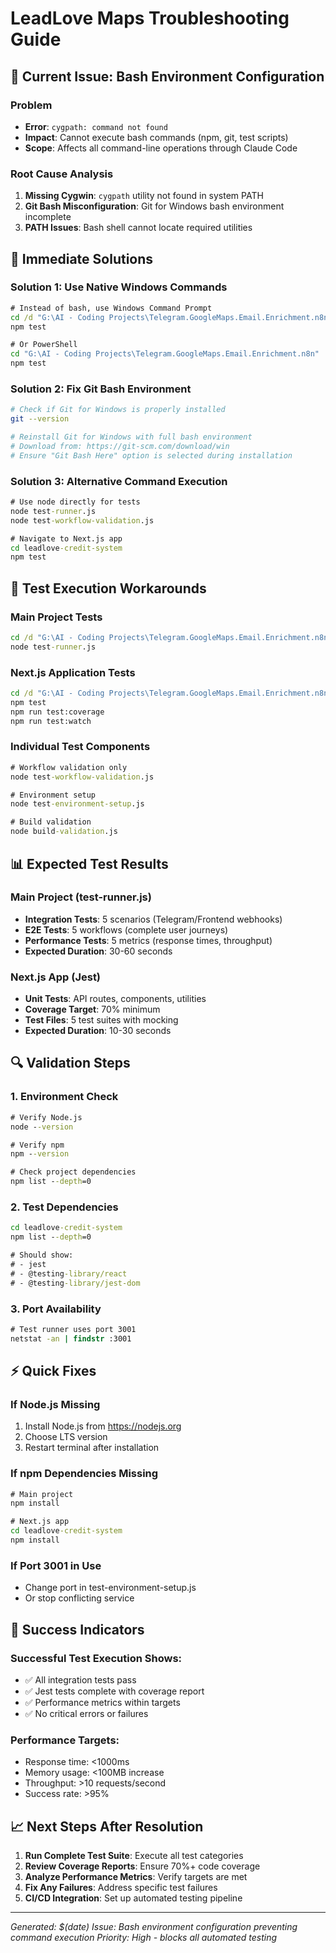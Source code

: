 # LeadLove Maps Troubleshooting Guide

## 🚨 Current Issue: Bash Environment Configuration

### Problem
- **Error**: `cygpath: command not found`
- **Impact**: Cannot execute bash commands (npm, git, test scripts)
- **Scope**: Affects all command-line operations through Claude Code

### Root Cause Analysis
1. **Missing Cygwin**: `cygpath` utility not found in system PATH
2. **Git Bash Misconfiguration**: Git for Windows bash environment incomplete
3. **PATH Issues**: Bash shell cannot locate required utilities

## 🔧 Immediate Solutions

### Solution 1: Use Native Windows Commands
```cmd
# Instead of bash, use Windows Command Prompt
cd /d "G:\AI - Coding Projects\Telegram.GoogleMaps.Email.Enrichment.n8n"
npm test

# Or PowerShell
cd "G:\AI - Coding Projects\Telegram.GoogleMaps.Email.Enrichment.n8n"
npm test
```

### Solution 2: Fix Git Bash Environment
```bash
# Check if Git for Windows is properly installed
git --version

# Reinstall Git for Windows with full bash environment
# Download from: https://git-scm.com/download/win
# Ensure "Git Bash Here" option is selected during installation
```

### Solution 3: Alternative Command Execution
```cmd
# Use node directly for tests
node test-runner.js
node test-workflow-validation.js

# Navigate to Next.js app
cd leadlove-credit-system
npm test
```

## 🧪 Test Execution Workarounds

### Main Project Tests
```cmd
cd /d "G:\AI - Coding Projects\Telegram.GoogleMaps.Email.Enrichment.n8n"
node test-runner.js
```

### Next.js Application Tests
```cmd
cd /d "G:\AI - Coding Projects\Telegram.GoogleMaps.Email.Enrichment.n8n\leadlove-credit-system"
npm test
npm run test:coverage
npm run test:watch
```

### Individual Test Components
```cmd
# Workflow validation only
node test-workflow-validation.js

# Environment setup
node test-environment-setup.js

# Build validation
node build-validation.js
```

## 📊 Expected Test Results

### Main Project (test-runner.js)
- **Integration Tests**: 5 scenarios (Telegram/Frontend webhooks)
- **E2E Tests**: 5 workflows (complete user journeys)
- **Performance Tests**: 5 metrics (response times, throughput)
- **Expected Duration**: 30-60 seconds

### Next.js App (Jest)
- **Unit Tests**: API routes, components, utilities
- **Coverage Target**: 70% minimum
- **Test Files**: 5 test suites with mocking
- **Expected Duration**: 10-30 seconds

## 🔍 Validation Steps

### 1. Environment Check
```cmd
# Verify Node.js
node --version

# Verify npm
npm --version

# Check project dependencies
npm list --depth=0
```

### 2. Test Dependencies
```cmd
cd leadlove-credit-system
npm list --depth=0

# Should show:
# - jest
# - @testing-library/react
# - @testing-library/jest-dom
```

### 3. Port Availability
```cmd
# Test runner uses port 3001
netstat -an | findstr :3001
```

## ⚡ Quick Fixes

### If Node.js Missing
1. Install Node.js from https://nodejs.org
2. Choose LTS version
3. Restart terminal after installation

### If npm Dependencies Missing
```cmd
# Main project
npm install

# Next.js app
cd leadlove-credit-system
npm install
```

### If Port 3001 in Use
- Change port in test-environment-setup.js
- Or stop conflicting service

## 🎯 Success Indicators

### Successful Test Execution Shows:
- ✅ All integration tests pass
- ✅ Jest tests complete with coverage report
- ✅ Performance metrics within targets
- ✅ No critical errors or failures

### Performance Targets:
- Response time: <1000ms
- Memory usage: <100MB increase
- Throughput: >10 requests/second
- Success rate: >95%

## 📈 Next Steps After Resolution

1. **Run Complete Test Suite**: Execute all test categories
2. **Review Coverage Reports**: Ensure 70%+ code coverage
3. **Analyze Performance Metrics**: Verify targets are met
4. **Fix Any Failures**: Address specific test failures
5. **CI/CD Integration**: Set up automated testing pipeline

---

*Generated: $(date)*
*Issue: Bash environment configuration preventing command execution*
*Priority: High - blocks all automated testing*